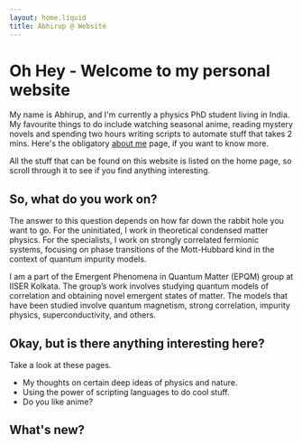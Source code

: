 ```yaml
---
layout: home.liquid
title: Abhirup @ Website
---
```


# Oh Hey - Welcome to my personal website
My name is Abhirup, and I'm currently a physics PhD student living in India. My favourite things to do include watching seasonal anime, reading mystery novels and spending two hours writing scripts to automate stuff that takes 2 mins. Here's the obligatory [about me](/about/) page, if you want to know more.

All the stuff that can be found on this website is listed on the home page, so scroll through it to see if you find anything interesting.

## So, what do you work on?
The answer to this question depends on how far down the rabbit hole you want to go. For the uninitiated, I work in theoretical condensed matter physics. For the specialists, I work on strongly correlated fermionic systems, focusing on phase transitions of the Mott-Hubbard kind in the context of quantum impurity models.

I am a part of the Emergent Phenomena in Quantum Matter (EPQM) group at IISER Kolkata. The group’s work involves studying quantum models of correlation and obtaining novel emergent states of matter. The models that have been studied involve quantum magnetism, strong correlation, impurity physics, superconductivity, and others.

## Okay, but is there anything interesting here?
Take a look at these pages.

- My thoughts on certain deep ideas of physics and nature.
- Using the power of scripting languages to do cool stuff.
- Do you like anime?

## What's new?
